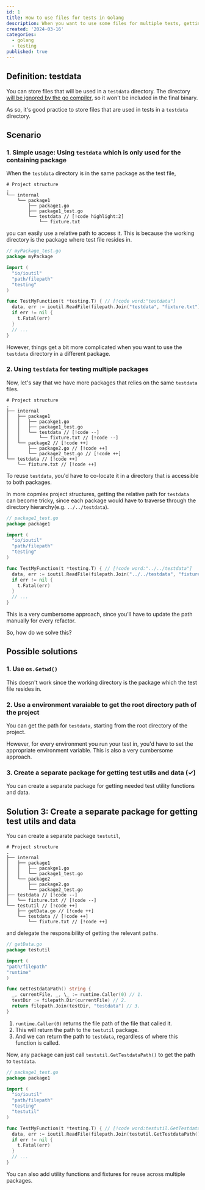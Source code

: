 ```yaml
---
id: 1
title: How to use files for tests in Golang
description: When you want to use some files for multiple tests, getting the proper path to the testdata can be a bit tricky. This post shows how to do it in a scalable and maintainable way.
created: '2024-03-16'
categories:
  - golang
  - testing
published: true
---
```


## Definition: testdata

You can store files that will be used in a `testdata` directory. The
directory [will be ignored by the go compiler](https://github.com/golang/go/blob/68d3a9e417344c11426f158c7a6f3197a0890ff1/src/cmd/go/internal/test/test.go#L74),
so it won't be included in the final binary.

As so, it's good practice to store files that are used in tests in a `testdata` directory.

## Scenario

### 1. Simple usage: Using `testdata` which is only used for the containing package

When the `testdata` directory is in the same package as the test file,

```text
# Project structure
.
└── internal
    └── package1
        ├── package1.go
        ├── package1_test.go
        └── testdata // [!code highlight:2]
            └── fixture.txt
```

you can easily use a relative path to access it. This is because the working directory is the package where test file resides in.

```go
// myPackage_test.go
package myPackage

import (
  "io/ioutil"
  "path/filepath"
  "testing"
)

func TestMyFunction(t *testing.T) { // [!code word:"testdata"]
  data, err := ioutil.ReadFile(filepath.Join("testdata", "fixture.txt"))
  if err != nil {
    t.Fatal(err)
  }
  // ...
}
```

However, things get a bit more complicated when you want to use the `testdata` directory in a different package.

### 2. Using `testdata` for testing multiple packages

Now, let's say that we have more packages that relies on the same `testdata` files.

```text
# Project structure
.
├── internal
│   ├── package1
│   │   ├── pacakge1.go
│   │   ├── package1_test.go
│   │   └── testdata // [!code --]
│   │       └── fixture.txt // [!code --]
│   └── package2 // [!code ++]
│       ├── package2.go // [!code ++]
│       └── package2_test.go // [!code ++]
└── testdata // [!code ++]
    └── fixture.txt // [!code ++]
```

To reuse `testdata`, you'd have to co-locate it in a directory that is accessible to both packages.

In more copmlex project structures, getting the relative path for `testdata` can become tricky, since each package would have to traverse through the directory hierarchy(e.g. `../../testdata`).

```go
// package1_test.go
package package1

import (
  "io/ioutil"
  "path/filepath"
  "testing"
)

func TestMyFunction(t *testing.T) { // [!code word:"../../testdata"]
  data, err := ioutil.ReadFile(filepath.Join("../../testdata", "fixture.txt"))
  if err != nil {
    t.Fatal(err)
  }
  // ...
}
```

This is a very cumbersome approach, since you'll have to update the path manually for every refactor.

So, how do we solve this?

## Possible solutions

### 1. Use `os.Getwd()`

This doesn't work since the working directory is the package which the test file resides in.

### 2. Use a environment varaiable to get the root directory path of the project

You can get the path for `testdata`, starting from the root directory of the project.

However, for every environment you run your test in, you'd have to set the appropriate environment variable. This is also a very cumbersome approach.

### 3. Create a separate package for getting test utils and data (✓)

You can create a separate package for getting needed test utility functions and data.

## Solution 3: Create a separate package for getting test utils and data

You can create a separate package `testutil`,

```text
# Project structure
.
├── internal
│   ├── package1
│   │   ├── pacakge1.go
│   │   └── package1_test.go
│   └── package2
│       ├── package2.go
│       └── package2_test.go
├── testdata // [!code --]
│   └── fixture.txt // [!code --]
└── testutil // [!code ++]
    ├── getData.go // [!code ++]
    └── testdata // [!code ++]
        └── fixture.txt // [!code ++]
```

and delegate the responsibility of getting the relevant paths.

```go
// getData.go
package testutil

import (
"path/filepath"
"runtime"
)

func GetTestdataPath() string {
  _, currentFile, _, \_ := runtime.Caller(0) // 1.
  testDir := filepath.Dir(currentFile) // 2.
  return filepath.Join(testDir, "testdata") // 3.
}

```

1. `runtime.Caller(0)` returns the file path of the file that called it.
2. This will return the path to the `testutil` package.
3. And we can return the path to `testdata`, regardless of where this function is called.

Now, any package can just call `testutil.GetTestdataPath()` to get the path to `testdata`.

```go
// package1_test.go
package package1

import (
  "io/ioutil"
  "path/filepath"
  "testing"
  "testutil"
)

func TestMyFunction(t *testing.T) { // [!code word:testutil.GetTestdataPath()]
  data, err := ioutil.ReadFile(filepath.Join(testutil.GetTestdataPath(), "fixture.txt"))
  if err != nil {
    t.Fatal(err)
  }
  // ...
}
```

You can also add utility functions and fixtures for reuse across multiple packages.
